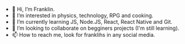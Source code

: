 - 👋 Hi, I’m Franklin.
- 👀 I’m interested in physics, technology, RPG and cooking.
- 🌱 I’m currently learning JS, Node.JS, React, React Native and Git.
- 💞️ I’m looking to collaborate on begginers projects (I'm still learning).
- 📫 How to reach me, look for franklihs in any social media.

<!---
franklihs/franklihs is a ✨ special ✨ repository because its `README.md` (this file) appears on your GitHub profile.
You can click the Preview link to take a look at your changes.
--->
